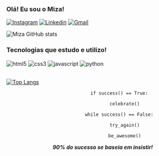 ### Olá! Eu sou o Miza!

[![Instagram](https://img.shields.io/badge/Instagram-E4405F?style=for-the-badge&logo=instagram&logoColor=white)](https://www.instagram.com/devmiza?igsh=OXR2c2dsMG45ZGg=)
[![Linkedin](https://img.shields.io/badge/LinkedIn-0077B5?style=for-the-badge&logo=linkedin&logoColor=white)](https://www.linkedin.com/in/devmiza)
[![Gmail](https://img.shields.io/badge/Gmail-D14836?style=for-the-badge&logo=gmail&logoColor=white)](devmizael@gmail.com)

![Miza GitHub stats](https://github-readme-stats.vercel.app/api?username=devmiza&show_icons=true&theme=dark)

### Tecnologias que estudo e utilizo!

<div style="display: inline_block">
    <img align="center" alt="html5" src="https://img.shields.io/badge/HTML5-E34F26?style=for-the-badge&logo=html5&logoColor=white">
    <img align="center" alt="css3" src="https://img.shields.io/badge/CSS3-1572B6?style=for-the-badge&logo=css3&logoColor=white">
    <img align="center" alt="javascript" src="https://img.shields.io/badge/JavaScript-F7DF1E?style=for-the-badge&logo=javascript&logoColor=black">
    <img align="center" alt="python" src="https://img.shields.io/badge/Python-3776AB?style=for-the-badge&logo=python&logoColor=white">
</div><br>

[![Top Langs](https://github-readme-stats.vercel.app/api/top-langs/?username=devmiza)](https://github.com/anuraghazra/github-readme-stats)

<div style="text-align: center">
    <p><code>            if success() == True:<br>
                celebrate()<br>
            while success() == False:<br>
                try_again()<br>
                be_awesome()</code></p>
    <p><strong><em>90% do sucesso se baseia em insistir!</em></strong></p>
</div>
